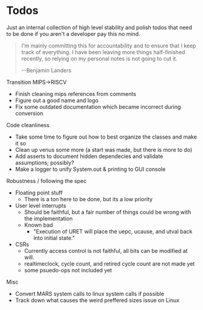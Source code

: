 # Todos

Just an internal collection of high level stability and polish todos  that need to be
done if you aren't a developer pay this no mind.

> I'm mainly committing this for accountability and to ensure that I keep track of
> everything. I have been leaving more things half-finished recently, so relying on
> my personal notes is not going to cut it.
> 
>  --Benjamin Landers

Transition MIPS->RISCV
  - Finish cleaning mips references from comments
  - Figure out a good name and logo
  - Fix some outdated documentation which became incorrect during conversion

Code cleanliness
  - Take some time to figure out how to best organize the classes and make it so
  - Clean up venus some more (a start was made, but there is more to do)
  - Add asserts to document hidden dependecies and validate assumptions; possibly?
  - Make a logger to unify System.out & printing to GUI console

Robustness / following the spec
  - Floating point stuff
    - There is a ton here to be done, but its a low priority
  - User level interrupts
    - Should be faithful, but a fair number of things could be wrong with the implementation 
    - Known bad
      - "Execution of URET will place the uepc, ucause, and utval back into initial state."
  - CSRs 
    - Currently access control is not faithful, all bits can be modified at will.
    - realtimeclock, cycle count, and retired cycle count are not made yet
    - some psuedo-ops not included yet

Misc
  - Convert MARS system calls to linux system calls if possible
  - Track down what causes the weird preffered sizes issue on Linux
